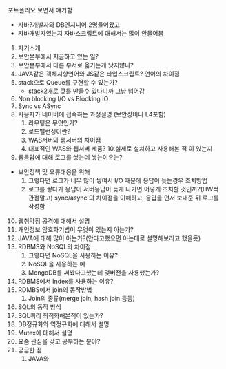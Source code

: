 포트폴리오 보면서 얘기함
* 자바?개발자와 DB엔지니어 2명들어왔고
* 자바개발자였는지 자바스크립트에 대해서는 많이 안물어봄

1. 자기소개
2. 보안본부에서 지금하고 있는 일?
3. 보안본부에서 다른 부서로 옮기는게 낫지않나?
4.  JAVA같은 객체지향언어와 JS같은 타입스크립트? 언어의 차이점
5. stack으로 Queue를 구현할 수 있는가?
	* stack2개로 큐를 만들수 있다니까 그냥 넘어감
6. Non blocking I/O vs Blocking IO
7. Sync vs ASync
8. 사용자가 네이버에 접속하는 과정설명 (보안장비나 L4포함)
	1. 라우팅은 무엇인가?
	2. 로드밸런싱이란?
	3. WAS서버와 웹서버의 차이점
	4. 대표적인 WAS와 웹서버 제품?
	10.실제로 설치하고 사용해본 적 이 있는지 
9. 웹응답에 대해 로그를 쌓는데 쌓는이유는?
* 보안정책 및 오류대응을 위해
	1. 그렇다면 로그가 너무 많이 쌓여서 I/O 때문에 응답이 늦는경우 조치방법
	2. 로그를 쌓다가 응답이  서버응답이 늦게 나가면 어떻게 조치할 것인까?(HW적 관점말고)
	sync/async 의 차이점을 이해하고, 응답을 먼저 보내준 뒤 로그를 작성함
10. 웹취약점 공격에 대해서 설명
11. 개인정보 암호화기법이 무엇이 있는지 아는가?
12. JAVA에 대해 많이 아는가?(안다고했으면 아는대로 설명해보라고 했을듯)
13. RDBMS와 NoSQL의 차이점
	1. 그렇다면 NoSQL을 사용하는 이유?
	2. NoSQL을 사용하는 예
	3. MongoDB를 써봤다고했는데 몇버전을 사용했는가?
14. RDBMS에서 Index를 사용하는 이유?
15. RDMBS에서 join의 동작방법
	1. Join의 종류(merge join, hash join 등등) 
16. SQL의 동작 방식
17. SQL쿼리 최적화해본적이 있는가?
18. DB정규화와 역정규화에 대해서 설명
19. Mutex에 대해서 설명
20. 요즘 관심을 갖고 공부하는 분야?
21. 궁금한 점
	1. JAVA와 
<!--stackedit_data:
eyJoaXN0b3J5IjpbMjA0MjY1MzE0M119
-->